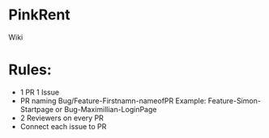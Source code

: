 # PinkRent

Wiki

# Rules:

- 1 PR 1 Issue
- PR naming Bug/Feature-Firstnamn-nameofPR Example: Feature-Simon-Startpage or Bug-Maximillian-LoginPage
- 2 Reviewers on every PR
- Connect each issue to PR


